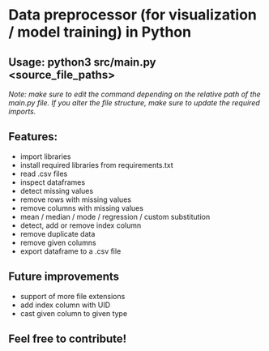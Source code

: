 # Data preprocessor (for visualization / model training) in Python

## Usage: python3 src/main.py <source_file_paths>
*Note: make sure to edit the command depending on the relative path of the main.py file. If you alter the file structure, make sure to update the required imports.*

## Features:
  - import libraries
  - install required libraries from requirements.txt
  - read .csv files
  - inspect dataframes
  - detect missing values
  - remove rows with missing values
  - remove columns with missing values
  - mean / median / mode / regression / custom substitution
  - detect, add or remove index column
  - remove duplicate data
  - remove given columns
  - export dataframe  to a .csv file
## Future improvements
  - support of more file extensions
  - add index column with UID
  - cast given column to given type


  ## Feel free to contribute!
